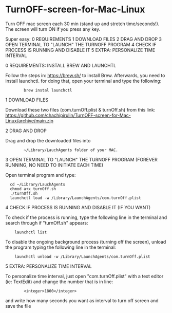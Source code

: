 # TurnOFF-screen-for-Mac-Linux
Turn OFF mac screen each 30 min (stand up and stretch time/seconds!). The screen will turn ON if you press any key.



Super easy:
            0 REQUIREMENTS 
            1 DOWNLOAD FILES
            2 DRAG AND DROP
            3 OPEN TERMINAL TO "LAUNCH" THE TURNOFF PROGRAM 
            4 CHECK IF PROCESS IS RUNNING AND DISABLE IT 
            5 EXTRA: PERSONALIZE TIME INTERVAL

0 REQUIREMENTS: INSTALL BREW AND LAUNCHTL

Follow the steps in: https://brew.sh/ to install Brew.
Afterwards, you need to install launchctl. for doing that, open your terminal and type the following:

            brew instal launchctl


1 DOWNLOAD FILES

 Download these two files (com.turnOff.plist & turnOff.sh) from this link:
              https://github.com/chachipirulin/TurnOFF-screen-for-Mac-Linux/archive/main.zip
            

2 DRAG AND DROP

Drag and drop the downloaded files into

            ~/Library/LauchAgents folder of your MAC.

3 OPEN TERMINAL TO "LAUNCH" THE TURNOFF PROGRAM (FOREVER RUNNING, NO NEED TO INITIATE EACH TIME)

Open terminal program and type:

      cd ~/Library/LauchAgents
      chmod a+x turnOff.sh
      ./turnOff.sh    
      launchctl load -w /Library/LaunchAgents/com.turnOff.plist

4 CHECK IF PROCESS IS RUNNING AND DISABLE IT (IF YOU WANT)

To check if the process is running, type the following line in the terminal and search through if "turnOff.sh" appears:

        launchctl list


To disable the ongoing background process (turning off the screen), unload the program typing the following line in the terminal:

        launchctl unload -w /Library/LaunchAgents/com.turnOff.plist
        
5 EXTRA: PERSONALIZE TIME INTERVAL  

To personalize time interval, just open "com.turnOff.plist" with a text editor (ie: TextEdit) and change the number that is in line:
      
            <integer>1800</integer>

and write how many seconds you want as interval to turn off screen and save the file
